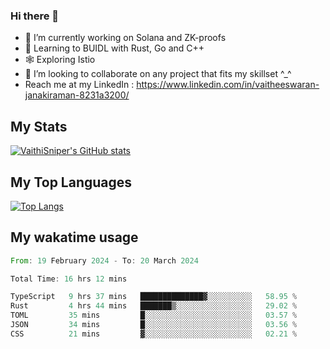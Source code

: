 ### Hi there 👋

- 🔭 I’m currently working on Solana and ZK-proofs
- 📖 Learning to BUIDL with Rust, Go and C++
- 🕸️ Exploring Istio
- 👯 I’m looking to collaborate on any project that fits my skillset ^_^
- Reach me at my LinkedIn : https://www.linkedin.com/in/vaitheeswaran-janakiraman-8231a3200/

## My Stats
[![VaithiSniper's GitHub stats](https://github-readme-stats.vercel.app/api?username=VaithiSniper&hide=stars&theme=radical)](https://github.com/anuraghazra/github-readme-stats)

## My Top Languages

[![Top Langs](https://github-readme-stats.vercel.app/api/top-langs/?username=VaithiSniper&layout=compact)](https://github.com/anuraghazra/github-readme-stats)

## My wakatime usage

<!--START_SECTION:waka-->

```rust
From: 19 February 2024 - To: 20 March 2024

Total Time: 16 hrs 12 mins

TypeScript   9 hrs 37 mins   ██████████████▓░░░░░░░░░░   58.95 %
Rust         4 hrs 44 mins   ███████▒░░░░░░░░░░░░░░░░░   29.02 %
TOML         35 mins         █░░░░░░░░░░░░░░░░░░░░░░░░   03.57 %
JSON         34 mins         █░░░░░░░░░░░░░░░░░░░░░░░░   03.56 %
CSS          21 mins         ▓░░░░░░░░░░░░░░░░░░░░░░░░   02.21 %
```

<!--END_SECTION:waka-->
